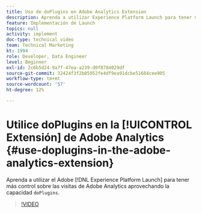 ```yaml
---
title: Uso de doPlugins en Adobe Analytics Extension
description: Aprenda a utilizar Experience Platform Launch para tener más control sobre sus visitas de Adobe Analytics aprovechando la capacidad doPlugins.
feature: Implementación de Launch
topics: null
activity: implement
doc-type: technical video
team: Technical Marketing
kt: 1994
role: Developer, Data Engineer
level: Beginner
exl-id: 2c6b5d24-9a7f-47ea-a239-d0f8784029df
source-git-commit: 32424f3f2b05952fe4df9ea91dcbe51684cee905
workflow-type: tm+mt
source-wordcount: '57'
ht-degree: 12%

---
```


# Utilice doPlugins en la [!UICONTROL Extensión] de Adobe Analytics {#use-doplugins-in-the-adobe-analytics-extension}

Aprenda a utilizar el Adobe [!DNL Experience Platform Launch] para tener más control sobre las visitas de Adobe Analytics aprovechando la capacidad `doPlugins`.

>[!VIDEO](https://video.tv.adobe.com/v/25171?quality=12)
